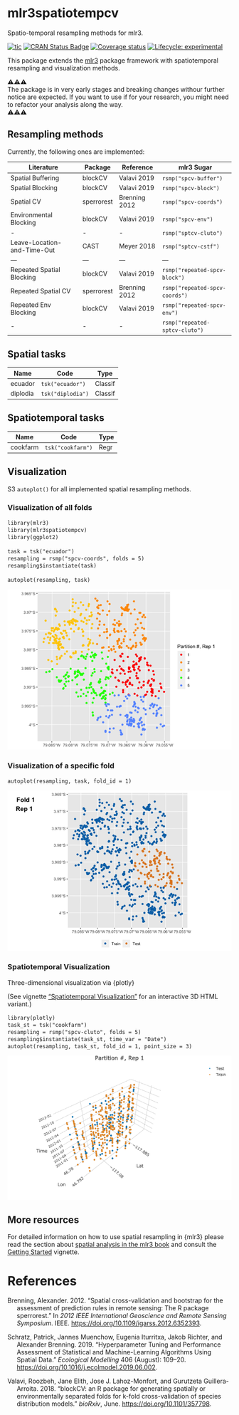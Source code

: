 
mlr3spatiotempcv
================

Spatio-temporal resampling methods for mlr3.

<!-- badges: start -->

[![tic](https://github.com/mlr-org/mlr3spatiotempcv/workflows/tic/badge.svg?branch=master)](https://github.com/mlr-org/mlr3spatiotempcv/actions)
[![CRAN Status
Badge](https://www.r-pkg.org/badges/version-ago/mlr3spatiotempcv)](https://cran.r-project.org/package=mlr3spatiotempcv)
[![Coverage
status](https://codecov.io/gh/mlr-org/mlr3spatiotempcv/branch/master/graph/badge.svg)](https://codecov.io/github/mlr-org/mlr3spatiotempcv?branch=master)
[![Lifecycle:
experimental](https://img.shields.io/badge/lifecycle-experimental-orange.svg)](https://www.tidyverse.org/lifecycle/#experimental)
<!-- badges: end -->

This package extends the [mlr3](https://github.com/mlr-org/mlr3) package
framework with spatiotemporal resampling and visualization methods.

⚠️⚠️⚠️  
The package is in very early stages and breaking changes withour further
notice are expected. If you want to use if for your research, you might
need to refactor your analysis along the way.  
⚠️⚠️⚠️

Resampling methods
------------------

Currently, the following ones are implemented:

| Literature                  | Package    | Reference     | mlr3 Sugar                     |
|-----------------------------|------------|---------------|--------------------------------|
| Spatial Buffering           | blockCV    | Valavi 2019   | `rsmp("spcv-buffer")`          |
| Spatial Blocking            | blockCV    | Valavi 2019   | `rsmp("spcv-block")`           |
| Spatial CV                  | sperrorest | Brenning 2012 | `rsmp("spcv-coords")`          |
| Environmental Blocking      | blockCV    | Valavi 2019   | `rsmp("spcv-env")`             |
| \-                          | \-         | \-            | `rsmp("sptcv-cluto")`          |
| Leave-Location-and-Time-Out | CAST       | Meyer 2018    | `rsmp("sptcv-cstf")`           |
| —                           | —          | —             | —                              |
| Repeated Spatial Blocking   | blockCV    | Valavi 2019   | `rsmp("repeated-spcv-block")`  |
| Repeated Spatial CV         | sperrorest | Brenning 2012 | `rsmp("repeated-spcv-coords")` |
| Repeated Env Blocking       | blockCV    | Valavi 2019   | `rsmp("repeated-spcv-env")`    |
| \-                          | \-         | \-            | `rsmp("repeated-sptcv-cluto")` |

Spatial tasks
-------------

| Name     | Code              | Type    |
|----------|-------------------|---------|
| ecuador  | `tsk("ecuador")`  | Classif |
| diplodia | `tsk("diplodia")` | Classif |

Spatiotemporal tasks
--------------------

| Name     | Code              | Type |
|----------|-------------------|------|
| cookfarm | `tsk("cookfarm")` | Regr |

Visualization
-------------

S3 `autoplot()` for all implemented spatial resampling methods.

### Visualization of all folds

    library(mlr3)
    library(mlr3spatiotempcv)
    library(ggplot2)

    task = tsk("ecuador")
    resampling = rsmp("spcv-coords", folds = 5)
    resampling$instantiate(task)

    autoplot(resampling, task)

![](man/figures/README-spcv-coords-all-partitions-1.png)<!-- -->

### Visualization of a specific fold

    autoplot(resampling, task, fold_id = 1)

![](man/figures/README-spcv-coords-fold-1.png)<!-- -->

### Spatiotemporal Visualization

Three-dimensional visualization via {plotly}

(See vignette [“Spatiotemporal
Visualization”](https://mlr3spatiotempcv.mlr-org.com/articles/spatiotemp-viz.html)
for an interactive 3D HTML variant.)

    library(plotly)
    task_st = tsk("cookfarm")
    resampling = rsmp("spcv-cluto", folds = 5)
    resampling$instantiate(task_st, time_var = "Date")
    autoplot(resampling, task_st, fold_id = 1, point_size = 3)

![](man/figures/spt-viz.png)

More resources
--------------

For detailed information on how to use spatial resampling in {mlr3}
please read the section about [spatial analysis in the mlr3
book](https://mlr3book.mlr-org.com/spatial.html) and consult the
[Getting
Started](https://mlr3spatiotempcv.mlr-org.com/articles/mlr3spatiotempcv.html)
vignette.

References
==========

<div id="refs" class="references hanging-indent">

<div id="ref-brenning2012">

Brenning, Alexander. 2012. “Spatial cross-validation and bootstrap for
the assessment of prediction rules in remote sensing: The R package
sperrorest.” In *2012 IEEE International Geoscience and Remote Sensing
Symposium*. IEEE. <https://doi.org/10.1109/igarss.2012.6352393>.

</div>

<div id="ref-schratz2019">

Schratz, Patrick, Jannes Muenchow, Eugenia Iturritxa, Jakob Richter, and
Alexander Brenning. 2019. “Hyperparameter Tuning and Performance
Assessment of Statistical and Machine-Learning Algorithms Using Spatial
Data.” *Ecological Modelling* 406 (August): 109–20.
<https://doi.org/10.1016/j.ecolmodel.2019.06.002>.

</div>

<div id="ref-valavi2018">

Valavi, Roozbeh, Jane Elith, Jose J. Lahoz-Monfort, and Gurutzeta
Guillera-Arroita. 2018. “blockCV: an R package for generating spatially
or environmentally separated folds for k-fold cross-validation of
species distribution models.” *bioRxiv*, June.
<https://doi.org/10.1101/357798>.

</div>

</div>
